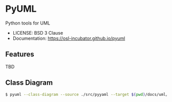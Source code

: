 # PyUML

Python tools for UML


* LICENSE: BSD 3 Clause
* Documentation: https://osl-incubator.github.io/pyuml


## Features

TBD

## Class Diagram

```bash
$ pyuml --class-diagram --source ./src/pyyaml --target $(pwd)/docs/uml/class_graph --verbose
```
